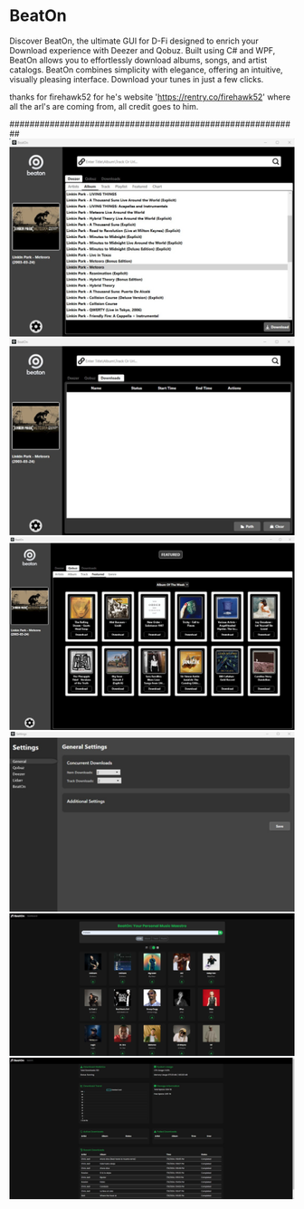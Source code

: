# BeatOn
Discover BeatOn, the ultimate GUI for D-Fi designed to enrich your Download experience with Deezer and Qobuz. Built using C# and WPF, BeatOn allows you to effortlessly download albums, songs, and artist catalogs.  BeatOn combines simplicity with elegance, offering an intuitive, visually pleasing interface. Download your tunes in just a few clicks.

thanks for firehawk52 for he's website 'https://rentry.co/firehawk52' where all the arl's are coming from, all credit goes to him.

##########################################################
![Albums](./assets/Albums.jpg)
![Downloads](./assets/Downloads.jpg)
![Featured](./assets/Featured.jpg)
![Settings](./assets/Settings.jpg)
![WEBUI](./assets/BeatOn_WebUI.jpg)
![Dashboard](./assets/Dashboard.jpg)
